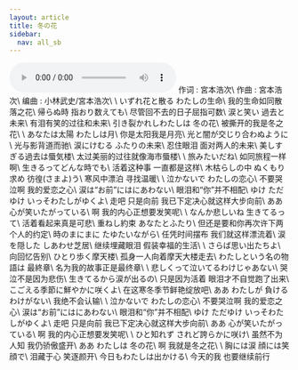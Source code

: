 ```yaml
---
layout: article
title: 冬の花
sidebar:
  nav: all_sb
---
```

<audio autoplay loop controls>
    <source src="../src/冬の花.m4a">
</audio>
作词 : 宮本浩次\
作曲 : 宮本浩次\
编曲 : 小林武史/宮本浩次\
\
いずれ花と散る わたしの生命\
我的生命如同散落之花\
帰らぬ時 指おり数えても\
尽管回不去的日子屈指可数\
涙と笑い 過去と未来\
有泪有笑的过往和未来\
引き裂かれしわたしは 冬の花\
被撕开的我是冬之花\
\
あなたは太陽 わたしは月\
你是太阳我是月亮\
光と闇が交じり合わぬように\
光与影背道而驰\
涙にけむる ふたりの未来\
忍住眼泪 面对两人的未来\
美しすぎる過去は蜃気楼\
太过美丽的过往就像海市蜃楼\
\
旅みたいだね\
如同旅程一样啊\
生きるってどんな時でも\
活着这种事 一直都是这样\
木枯らしの中 ぬくもり求め 彷徨(さまよ)う\
寒风中漂泊 寻找温暖\
\
泣かないで わたしの恋心\
不要哭泣啊 我的爱恋之心\
涙は“お前”にはにあわない\
眼泪和“你”并不相配\
ゆけ ただゆけ いっそわたしがゆくよ\
走吧 只是向前 我已下定决心就这样大步向前\
ああ 心が笑いたがっている\
啊 我的内心正想要发笑呢\
\
なんか悲しいね 生きてるって\
活着看起来真是可悲\
重ねし約束 あなたとふたり\
但还是要和你再次许下两个人的约定\
時のまにまに たゆたいながら\
任凭时间摆布 我们就这样漂流着\
涙を隠した しあわせ芝居\
继续埋藏眼泪 假装幸福的生活\
\
さらば思い出たちよ\
向回忆告别\
ひとり歩く摩天楼\
孤身一人向着摩天大楼走去\
わたしという名の物語は 最終章\
名为我的故事正是最终章\
\
悲しくって泣いてるわけじゃあない\
哭泣不是因为悲伤\
生きてるから涙が出るの\
只是因为活着 眼泪才不自觉跑了出来\
こごえる季節に鮮やかに咲くよ\
在这寒冬季节鲜艳绽放吧\
ああ わたしが 負けるわけがない\
我绝不会认输\
\
泣かないで わたしの恋心\
不要哭泣啊 我的爱恋之心\
涙は“お前”にはにあわない\
眼泪和“你”并不相配\
ゆけ ただゆけ いっそわたしがゆくよ\
走吧 只是向前 我已下定决心就这样大步向前\
ああ 心が笑いたがっている\
啊 我的内心正想要发笑呢\
\
ひと知れず されど誇らかに咲け\
虽然不为人知 我仍骄傲盛开\
ああ わたしは 冬の花\
啊 我就是冬之花\
\
胸には涙 顔には笑顔で\
泪藏于心 笑逐颜开\
今日もわたしは出かける\
今天的我 也要继续前行
